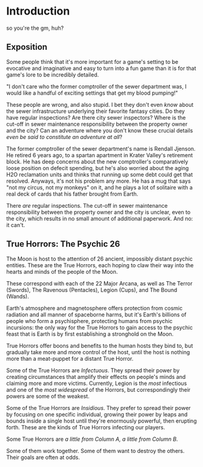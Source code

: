 # Introduction

so you're the gm, huh?


## Exposition

Some people think that it's more important for a game's setting to be evocative and imaginative
and easy to turn into a fun game than it is for that game's lore to be incredibly detailed.

"I don't care who the former comptroller of the sewer department was, I would like
a handful of exciting settings that get my blood pumping!"

These people are wrong, and also stupid. I bet they don't even _know_ about the
sewer infrastructure underlying their favorite fantasy cities. Do they have regular inspections?
Are there city sewer inspectors? Where is the cut-off in sewer maintenance responsibility between the
 property owner and the city? Can an adventure where you don't know these crucial details
 _even be said to constitute an adventure at all_?

The former comptroller of the sewer department's name is Rendall Jjenson. He retired 6 years ago,
to a spartan apartment in Krater Valley's retirement block. He has deep concerns about the new
comptroller's comparatively loose position on defecit spending, but he's also worried about
the aging H2O reclamation units and thinks that running up some debt could get that resolved.
Anyways, it's not his problem any more. He has a mug that says "not my circus, not my monkeys" on it,
and he plays a lot of solitaire with a real deck of cards that his father brought from Earth.

There _are_ regular inspections. The cut-off in sewer maintenance responsibility between the property
owner and the city is unclear, even to the city, which results in no small amount of additional
paperwork. And no: it can't.

## True Horrors: The Psychic 26

The Moon is host to the attention of 26 ancient, impossibly distant psychic entities.
These are the True Horrors, each hoping to claw their way into the hearts and minds
of the people of the Moon.

These correspond with each of the 22 Major Arcana, as well as The Terror (Swords), The Ravenous (Pentacles),
 Legion (Cups), and The Bound (Wands).

Earth's atmosphere and magnetosphere offers protection from cosmic radiation and all manner of
spaceborne harms, but it's Earth's billions of people who form a psychisphere, protecting humans from
psychic incursions: the only way for the True Horrors to gain access to the psychic feast that is Earth
is by first establishing a stronghold on the Moon.

True Horrors offer boons and benefits to the human hosts they bind to, but gradually take more and more
control of the host, until the host is nothing more than a meat-puppet for a distant True Horror.

Some of the True Horrors are _Infectuous_. They spread their power by creating circumstances that amplify their
effects on people's minds and claiming more and more victims. Currently, Legion is the _most_ infectious
and one of the _most widespread_ of the Horrors, but correspondingly their powers are some of the weakest.

Some of the True Horrors are _Insidious_. They prefer to spread their power by focusing on one specific individual,
growing their power by leaps and bounds inside a single host until they're enormously powerful, then erupting forth.
These are the kinds of True Horrors infecting our players.

Some True Horrors are _a little from Column A, a little from Column B_.

Some of them work together. Some of them want to destroy the others. Their goals are often at odds.